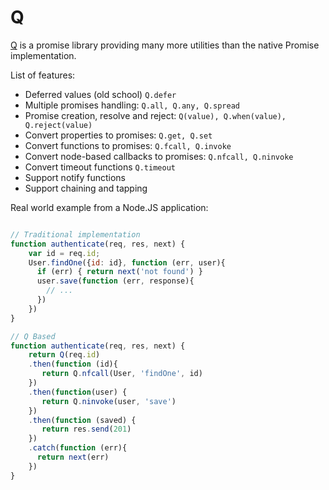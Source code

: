 # Q

[Q](http://documentup.com/kriskowal/q/) is a promise library providing many more utilities than the native Promise implementation.

List of features:
- Deferred values (old school) `Q.defer`
- Multiple promises handling: `Q.all, Q.any, Q.spread`
- Promise creation, resolve and reject: `Q(value), Q.when(value), Q.reject(value)`
- Convert properties to promises: `Q.get, Q.set`
- Convert functions to promises: `Q.fcall, Q.invoke`
- Convert node-based callbacks to promises: `Q.nfcall, Q.ninvoke`
- Convert timeout functions `Q.timeout`
- Support notify functions
- Support chaining and tapping

Real world example from a Node.JS application:
```js

// Traditional implementation
function authenticate(req, res, next) {
    var id = req.id;
    User.findOne({id: id}, function (err, user){
      if (err) { return next('not found') }
      user.save(function (err, response){
        // ...
      })
    })
}

// Q Based
function authenticate(req, res, next) {
    return Q(req.id)
    .then(function (id){
       return Q.nfcall(User, 'findOne', id)
    })
    .then(function(user) {
       return Q.ninvoke(user, 'save')
    })
    .then(function (saved) {
       return res.send(201)
    })
    .catch(function (err){
      return next(err)
    })
}
```
